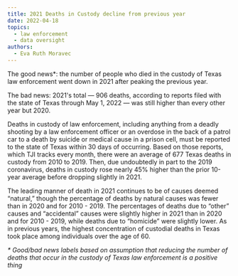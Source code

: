 ```yaml
---
title: 2021 Deaths in Custody decline from previous year
date: 2022-04-18
topics:
  - law enforcement
  - data oversight
authors:
  - Eva Ruth Moravec
---
```

The good news*: the number of people who died in the custody of Texas law enforcement went down in 2021 after peaking the previous year.

The bad news: 2021's total — 906 deaths, according to reports filed with the state of Texas through May 1, 2022 — was still higher than every other year but 2020.

Deaths in custody of law enforcement, including anything from a deadly shooting by a law enforcement officer or an overdose in the back of a patrol car to a death by suicide or medical cause in a prison cell, must be reported to the state of Texas within 30 days of occurring. Based on those reports, which TJI tracks every month, there were an average of 677 Texas deaths in custody from 2010 to 2019. Then, due undoubtedly in part to the 2019 coronavirus, deaths in custody rose nearly 45% higher than the prior 10-year average before dropping slightly in 2021. 

The leading manner of death in 2021 continues to be of causes deemed “natural,” though the percentage of deaths by natural causes was fewer than in 2020 and for 2010 - 2019. The percentages of deaths due to “other” causes and “accidental” causes were slightly higher in 2021 than in 2020 and for 2010 - 2019, while deaths due to “homicide” were slightly lower. As in previous years, the highest concentration of custodial deaths in Texas took place among individuals over the age of 60. 

*\* Good/bad news labels based on assumption that reducing the number of deaths that occur in the custody of Texas law enforcement is a positive thing*